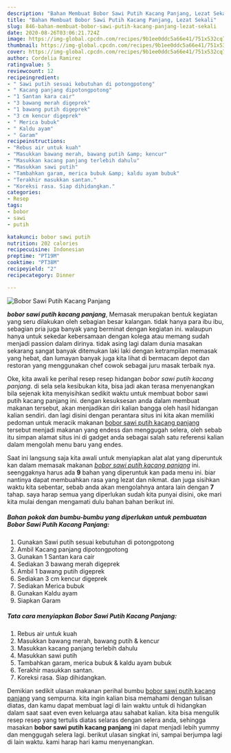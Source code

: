 ```yaml
---
description: "Bahan Membuat Bobor Sawi Putih Kacang Panjang, Lezat Sekali"
title: "Bahan Membuat Bobor Sawi Putih Kacang Panjang, Lezat Sekali"
slug: 846-bahan-membuat-bobor-sawi-putih-kacang-panjang-lezat-sekali
date: 2020-08-26T03:06:21.724Z
image: https://img-global.cpcdn.com/recipes/9b1ee0ddc5a66e41/751x532cq70/bobor-sawi-putih-kacang-panjang-foto-resep-utama.jpg
thumbnail: https://img-global.cpcdn.com/recipes/9b1ee0ddc5a66e41/751x532cq70/bobor-sawi-putih-kacang-panjang-foto-resep-utama.jpg
cover: https://img-global.cpcdn.com/recipes/9b1ee0ddc5a66e41/751x532cq70/bobor-sawi-putih-kacang-panjang-foto-resep-utama.jpg
author: Cordelia Ramirez
ratingvalue: 5
reviewcount: 12
recipeingredient:
- " Sawi putih sesuai kebutuhan di potongpotong"
- " Kacang panjang dipotongpotong"
- "1 Santan kara cair"
- "3 bawang merah digeprek"
- "1 bawang putih digeprek"
- "3 cm kencur digeprek"
- " Merica bubuk"
- " Kaldu ayam"
- " Garam"
recipeinstructions:
- "Rebus air untuk kuah"
- "Masukkan bawang merah, bawang putih &amp; kencur"
- "Masukkan kacang panjang terlebih dahulu"
- "Masukkan sawi putih"
- "Tambahkan garam, merica bubuk &amp; kaldu ayam bubuk"
- "Terakhir masukkan santan."
- "Koreksi rasa. Siap dihidangkan."
categories:
- Resep
tags:
- bobor
- sawi
- putih

katakunci: bobor sawi putih 
nutrition: 202 calories
recipecuisine: Indonesian
preptime: "PT19M"
cooktime: "PT38M"
recipeyield: "2"
recipecategory: Dinner

---
```



![Bobor Sawi Putih Kacang Panjang](https://img-global.cpcdn.com/recipes/9b1ee0ddc5a66e41/751x532cq70/bobor-sawi-putih-kacang-panjang-foto-resep-utama.jpg)

<b><i>bobor sawi putih kacang panjang</i></b>, Memasak merupakan bentuk kegiatan yang seru dilakukan oleh sebagian besar kalangan. tidak hanya para ibu ibu, sebagian pria juga banyak yang berminat dengan kegiatan ini. walaupun hanya untuk sekedar kebersamaan dengan kolega atau memang sudah menjadi passion dalam dirinya. tidak asing lagi dalam dunia masakan sekarang sangat banyak ditemukan laki laki dengan ketrampilan memasak yang hebat, dan lumayan banyak juga kita lihat di bermacam depot dan restoran yang menggunakan chef cowok sebagai juru masak terbaik nya.



Oke, kita awali ke perihal resep resep hidangan <i>bobor sawi putih kacang panjang</i>. di sela sela kesibukan kita, bisa jadi akan terasa menyenangkan bila sejenak kita menyisihkan sedikit waktu untuk membuat bobor sawi putih kacang panjang ini. dengan kesuksesan anda dalam membuat makanan tersebut, akan menjadikan diri kalian bangga oleh hasil hidangan kalian sendiri. dan lagi disini dengan perantara situs ini kita akan memiliki pedoman untuk meracik makanan <u>bobor sawi putih kacang panjang</u> tersebut menjadi makanan yang endess dan menggugah selera, oleh sebab itu simpan alamat situs ini di gadget anda sebagai salah satu referensi kalian dalam mengolah menu baru yang endes.


Saat ini langsung saja kita awali untuk menyiapkan alat alat yang diperuntuk kan dalam memasak makanan <u><i>bobor sawi putih kacang panjang</i></u> ini. seenggaknya harus ada <b>9</b> bahan yang diperuntuk kan pada menu ini. biar nantinya dapat membuahkan rasa yang lezat dan nikmat. dan juga sisihkan waktu kita sebentar, sebab anda akan mengolahnya antara lain dengan <b>7</b> tahap. saya harap semua yang diperlukan sudah kita punyai disini, oke mari kita mulai dengan mengamati dulu bahan bahan berikut ini.

<!--inarticleads1-->

##### Bahan pokok dan bumbu-bumbu yang diperlukan untuk pembuatan Bobor Sawi Putih Kacang Panjang:

1. Gunakan  Sawi putih sesuai kebutuhan di potongpotong
1. Ambil  Kacang panjang dipotongpotong
1. Gunakan 1 Santan kara cair
1. Sediakan 3 bawang merah digeprek
1. Ambil 1 bawang putih digeprek
1. Sediakan 3 cm kencur digeprek
1. Sediakan  Merica bubuk
1. Gunakan  Kaldu ayam
1. Siapkan  Garam




<!--inarticleads2-->

##### Tata cara menyiapkan Bobor Sawi Putih Kacang Panjang:

1. Rebus air untuk kuah
1. Masukkan bawang merah, bawang putih &amp; kencur
1. Masukkan kacang panjang terlebih dahulu
1. Masukkan sawi putih
1. Tambahkan garam, merica bubuk &amp; kaldu ayam bubuk
1. Terakhir masukkan santan.
1. Koreksi rasa. Siap dihidangkan.




Demikian sedikit ulasan makanan perihal bumbu <u>bobor sawi putih kacang panjang</u> yang sempurna. kita ingin kalian bisa memahami dengan tulisan diatas, dan kamu dapat membuat lagi di lain waktu untuk di hidangkan dalam saat saat even even keluarga atau sahabat kalian. kita bisa mengulik resep resep yang tertulis diatas selaras dengan selera anda, sehingga masakan <b>bobor sawi putih kacang panjang</b> ini dapat menjadi lebih yummy dan menggugah selera lagi. berikut ulasan singkat ini, sampai berjumpa lagi di lain waktu. kami harap hari kamu menyenangkan.
